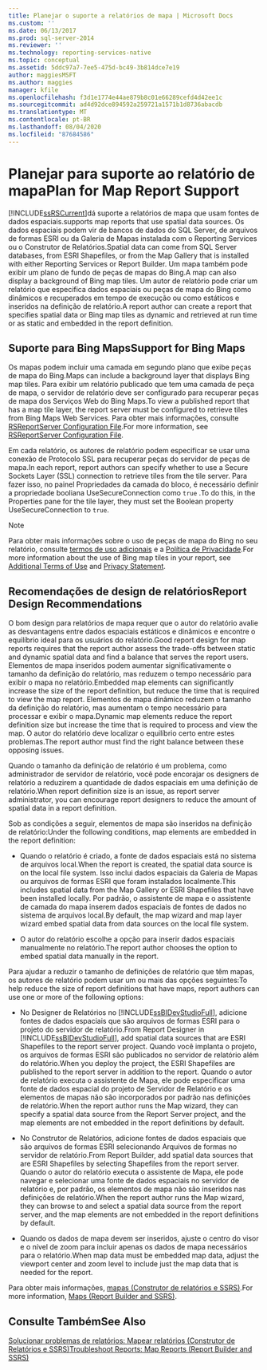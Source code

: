 ```yaml
---
title: Planejar o suporte a relatórios de mapa | Microsoft Docs
ms.custom: ''
ms.date: 06/13/2017
ms.prod: sql-server-2014
ms.reviewer: ''
ms.technology: reporting-services-native
ms.topic: conceptual
ms.assetid: 5ddc97a7-7ee5-475d-bc49-3b814dce7e19
author: maggiesMSFT
ms.author: maggies
manager: kfile
ms.openlocfilehash: f3d1e1774e44ae879b8c01e66289cefd4d42ee1c
ms.sourcegitcommit: ad4d92dce894592a259721a1571b1d8736abacdb
ms.translationtype: MT
ms.contentlocale: pt-BR
ms.lasthandoff: 08/04/2020
ms.locfileid: "87684586"
---
```

# <a name="plan-for-map-report-support"></a><span data-ttu-id="3b6cc-102">Planejar para suporte ao relatório de mapa</span><span class="sxs-lookup"><span data-stu-id="3b6cc-102">Plan for Map Report Support</span></span>
  [!INCLUDE[ssRSCurrent](../includes/ssrscurrent-md.md)]<span data-ttu-id="3b6cc-103">dá suporte a relatórios de mapa que usam fontes de dados espaciais.</span><span class="sxs-lookup"><span data-stu-id="3b6cc-103">supports map reports that use spatial data sources.</span></span> <span data-ttu-id="3b6cc-104">Os dados espaciais podem vir de bancos de dados do SQL Server, de arquivos de formas ESRI ou da Galeria de Mapas instalada com o Reporting Services ou o Construtor de Relatórios.</span><span class="sxs-lookup"><span data-stu-id="3b6cc-104">Spatial data can come from SQL Server databases, from ESRI Shapefiles, or from the Map Gallery that is installed with either Reporting Services or Report Builder.</span></span> <span data-ttu-id="3b6cc-105">Um mapa também pode exibir um plano de fundo de peças de mapas do Bing.</span><span class="sxs-lookup"><span data-stu-id="3b6cc-105">A map can also display a background of Bing map tiles.</span></span> <span data-ttu-id="3b6cc-106">Um autor de relatório pode criar um relatório que especifica dados espaciais ou peças de mapa do Bing como dinâmicos e recuperados em tempo de execução ou como estáticos e inseridos na definição de relatório.</span><span class="sxs-lookup"><span data-stu-id="3b6cc-106">A report author can create a report that specifies spatial data or Bing map tiles as dynamic and retrieved at run time or as static and embedded in the report definition.</span></span>  
  
## <a name="support-for-bing-maps"></a><span data-ttu-id="3b6cc-107">Suporte para Bing Maps</span><span class="sxs-lookup"><span data-stu-id="3b6cc-107">Support for Bing Maps</span></span>  
 <span data-ttu-id="3b6cc-108">Os mapas podem incluir uma camada em segundo plano que exibe peças de mapa do Bing.</span><span class="sxs-lookup"><span data-stu-id="3b6cc-108">Maps can include a background layer that displays Bing map tiles.</span></span> <span data-ttu-id="3b6cc-109">Para exibir um relatório publicado que tem uma camada de peça de mapa, o servidor de relatório deve ser configurado para recuperar peças de mapa dos Serviços Web do Bing Maps.</span><span class="sxs-lookup"><span data-stu-id="3b6cc-109">To view a published report that has a map tile layer, the report server must be configured to retrieve tiles from Bing Maps Web Services.</span></span> <span data-ttu-id="3b6cc-110">Para obter mais informações, consulte [RSReportServer Configuration File](report-server/rsreportserver-config-configuration-file.md).</span><span class="sxs-lookup"><span data-stu-id="3b6cc-110">For more information, see [RSReportServer Configuration File](report-server/rsreportserver-config-configuration-file.md).</span></span>  
  
 <span data-ttu-id="3b6cc-111">Em cada relatório, os autores de relatório podem especificar se usar uma conexão de Protocolo SSL para recuperar peças do servidor de peças de mapa.</span><span class="sxs-lookup"><span data-stu-id="3b6cc-111">In each report, report authors can specify whether to use a Secure Sockets Layer (SSL) connection to retrieve tiles from the tile server.</span></span> <span data-ttu-id="3b6cc-112">Para fazer isso, no painel Propriedades da camada do bloco, é necessário definir a propriedade booliana UseSecureConnection como `true` .</span><span class="sxs-lookup"><span data-stu-id="3b6cc-112">To do this, in the Properties pane for the tile layer, they must set the Boolean property UseSecureConnection to `true`.</span></span>  
  
> [!NOTE]  
>  <span data-ttu-id="3b6cc-113"> Para obter mais informações sobre o uso de peças de mapa do Bing no seu relatório, consulte [termos de uso adicionais](https://go.microsoft.com/fwlink/?LinkId=151371) e a [Política de Privacidade](https://go.microsoft.com/fwlink/?LinkId=151372).</span><span class="sxs-lookup"><span data-stu-id="3b6cc-113">For more information about the use of Bing map tiles in your report, see [Additional Terms of Use](https://go.microsoft.com/fwlink/?LinkId=151371) and [Privacy Statement](https://go.microsoft.com/fwlink/?LinkId=151372).</span></span>  
  
## <a name="report-design-recommendations"></a><span data-ttu-id="3b6cc-114">Recomendações de design de relatórios</span><span class="sxs-lookup"><span data-stu-id="3b6cc-114">Report Design Recommendations</span></span>  
 <span data-ttu-id="3b6cc-115">O bom design para relatórios de mapa requer que o autor do relatório avalie as desvantagens entre dados espaciais estáticos e dinâmicos e encontre o equilíbrio ideal para os usuários do relatório.</span><span class="sxs-lookup"><span data-stu-id="3b6cc-115">Good report design for map reports requires that the report author assess the trade-offs between static and dynamic spatial data and find a balance that serves the report users.</span></span> <span data-ttu-id="3b6cc-116">Elementos de mapa inseridos podem aumentar significativamente o tamanho da definição do relatório, mas reduzem o tempo necessário para exibir o mapa no relatório.</span><span class="sxs-lookup"><span data-stu-id="3b6cc-116">Embedded map elements can significantly increase the size of the report definition, but reduce the time that is required to view the map report.</span></span> <span data-ttu-id="3b6cc-117">Elementos de mapa dinâmico reduzem o tamanho da definição do relatório, mas aumentam o tempo necessário para processar e exibir o mapa.</span><span class="sxs-lookup"><span data-stu-id="3b6cc-117">Dynamic map elements reduce the report definition size but increase the time that is required to process and view the map.</span></span> <span data-ttu-id="3b6cc-118">O autor do relatório deve localizar o equilíbrio certo entre estes problemas.</span><span class="sxs-lookup"><span data-stu-id="3b6cc-118">The report author must find the right balance between these opposing issues.</span></span>  
  
 <span data-ttu-id="3b6cc-119">Quando o tamanho da definição de relatório é um problema, como administrador de servidor de relatório, você pode encorajar os designers de relatório a reduzirem a quantidade de dados espaciais em uma definição de relatório.</span><span class="sxs-lookup"><span data-stu-id="3b6cc-119">When report definition size is an issue, as report server administrator, you can encourage report designers to reduce the amount of spatial data in a report definition.</span></span>  
  
 <span data-ttu-id="3b6cc-120">Sob as condições a seguir, elementos de mapa são inseridos na definição de relatório:</span><span class="sxs-lookup"><span data-stu-id="3b6cc-120">Under the following conditions, map elements are embedded in the report definition:</span></span>  
  
-   <span data-ttu-id="3b6cc-121">Quando o relatório é criado, a fonte de dados espaciais está no sistema de arquivos local.</span><span class="sxs-lookup"><span data-stu-id="3b6cc-121">When the report is created, the spatial data source is on the local file system.</span></span> <span data-ttu-id="3b6cc-122">Isso inclui dados espaciais da Galeria de Mapas ou arquivos de formas ESRI que foram instalados localmente.</span><span class="sxs-lookup"><span data-stu-id="3b6cc-122">This includes spatial data from the Map Gallery or ESRI Shapefiles that have been installed locally.</span></span> <span data-ttu-id="3b6cc-123">Por padrão, o assistente de mapa e o assistente de camada do mapa inserem dados espaciais de fontes de dados no sistema de arquivos local.</span><span class="sxs-lookup"><span data-stu-id="3b6cc-123">By default, the map wizard and map layer wizard embed spatial data from data sources on the local file system.</span></span>  
  
-   <span data-ttu-id="3b6cc-124">O autor do relatório escolhe a opção para inserir dados espaciais manualmente no relatório.</span><span class="sxs-lookup"><span data-stu-id="3b6cc-124">The report author chooses the option to embed spatial data manually in the report.</span></span>  
  
 <span data-ttu-id="3b6cc-125">Para ajudar a reduzir o tamanho de definições de relatório que têm mapas, os autores de relatório podem usar um ou mais das opções seguintes:</span><span class="sxs-lookup"><span data-stu-id="3b6cc-125">To help reduce the size of report definitions that have maps, report authors can use one or more of the following options:</span></span>  
  
-   <span data-ttu-id="3b6cc-126">No Designer de Relatórios no [!INCLUDE[ssBIDevStudioFull](../includes/ssbidevstudiofull-md.md)], adicione fontes de dados espaciais que são arquivos de formas ESRI para o projeto do servidor de relatório.</span><span class="sxs-lookup"><span data-stu-id="3b6cc-126">From Report Designer in [!INCLUDE[ssBIDevStudioFull](../includes/ssbidevstudiofull-md.md)], add spatial data sources that are ESRI Shapefiles to the report server project.</span></span> <span data-ttu-id="3b6cc-127">Quando você implanta o projeto, os arquivos de formas ESRI são publicados no servidor de relatório além do relatório.</span><span class="sxs-lookup"><span data-stu-id="3b6cc-127">When you deploy the project, the ESRI Shapefiles are published to the report server in addition to the report.</span></span> <span data-ttu-id="3b6cc-128">Quando o autor de relatório executa o assistente de Mapa, ele pode especificar uma fonte de dados espacial do projeto de Servidor de Relatório e os elementos de mapas não são incorporados por padrão nas definições de relatório.</span><span class="sxs-lookup"><span data-stu-id="3b6cc-128">When the report author runs the Map wizard, they can specify a spatial data source from the Report Server project, and the map elements are not embedded in the report definitions by default.</span></span>  
  
-   <span data-ttu-id="3b6cc-129">No Construtor de Relatórios, adicione fontes de dados espaciais que são arquivos de formas ESRI selecionando Arquivos de formas no servidor de relatório.</span><span class="sxs-lookup"><span data-stu-id="3b6cc-129">From Report Builder, add spatial data sources that are ESRI Shapefiles by selecting Shapefiles from the report server.</span></span> <span data-ttu-id="3b6cc-130">Quando o autor do relatório executa o assistente de Mapa, ele pode navegar e selecionar uma fonte de dados espaciais no servidor de relatório e, por padrão, os elementos de mapa não são inseridos nas definições de relatório.</span><span class="sxs-lookup"><span data-stu-id="3b6cc-130">When the report author runs the Map wizard, they can browse to and select a spatial data source from the report server, and the map elements are not embedded in the report definitions by default.</span></span>  
  
-   <span data-ttu-id="3b6cc-131">Quando os dados de mapa devem ser inseridos, ajuste o centro do visor e o nível de zoom para incluir apenas os dados de mapa necessários para o relatório.</span><span class="sxs-lookup"><span data-stu-id="3b6cc-131">When map data must be embedded map data, adjust the viewport center and zoom level to include just the map data that is needed for the report.</span></span>  
  
 <span data-ttu-id="3b6cc-132">Para obter mais informações, [mapas &#40;Construtor de relatórios e SSRS&#41;](report-design/maps-report-builder-and-ssrs.md).</span><span class="sxs-lookup"><span data-stu-id="3b6cc-132">For more information, [Maps &#40;Report Builder and SSRS&#41;](report-design/maps-report-builder-and-ssrs.md).</span></span>  
  
## <a name="see-also"></a><span data-ttu-id="3b6cc-133">Consulte Também</span><span class="sxs-lookup"><span data-stu-id="3b6cc-133">See Also</span></span>  
 [<span data-ttu-id="3b6cc-134">Solucionar problemas de relatórios: Mapear relatórios &#40;Construtor de Relatórios e SSRS&#41;</span><span class="sxs-lookup"><span data-stu-id="3b6cc-134">Troubleshoot Reports: Map Reports &#40;Report Builder and SSRS&#41;</span></span>](report-design/troubleshoot-reports-map-reports-report-builder-and-ssrs.md)  
  
  
